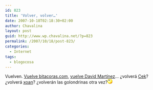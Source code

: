 ```yaml
---
id: 823
title: 'Volver, volver…'
date: 2007-10-18T02:18:30+02:00
author: Chavalina
layout: post
guid: http://www.wp.chavalina.net/?p=823
permalink: /2007/10/18/post-823/
categories:
  - Internet
tags:
  - blogocosa
---
```

Vuelven. <a href="http://perdomo.bitacoras.com/archivos/2007/10/17/bitacoras-com-4-anos-y-250-000-blogs" target="_blank">Vuelve bitacoras.com</a>, <a href="http://dmnet.bitacoras.com/es/archivos/personal/nueva-vida.php" target="_blank">vuelve David Mart&iacute;nez</a>… &iquest;volverá <a href="http://cek.bitacoras.com/" target="_blank">Cek</a>? &iquest;volverá <a href="http://toxico.bitacoras.com/" target="_blank">xoan</a>? &iquest;volverán las golondrinas otra vez?![emo](/imagenes/emoticonos/pensativo.gif)
